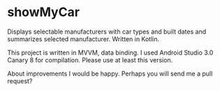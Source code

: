 # showMyCar
Displays selectable manufacturers with car types and built dates and summarizes selected manufacturer. Written in Kotlin.

This project is written in MVVM, data binding. I used Android Studio 3.0 Canary 8 for compilation. Please use at least this
version.

About improvements I would be happy. Perhaps you will send me a pull request?
